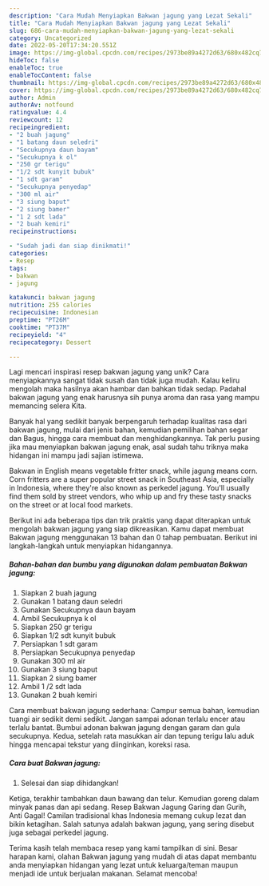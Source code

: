 ```yaml
---
description: "Cara Mudah Menyiapkan Bakwan jagung yang Lezat Sekali"
title: "Cara Mudah Menyiapkan Bakwan jagung yang Lezat Sekali"
slug: 686-cara-mudah-menyiapkan-bakwan-jagung-yang-lezat-sekali
category: Uncategorized
date: 2022-05-20T17:34:20.551Z
image: https://img-global.cpcdn.com/recipes/2973be89a4272d63/680x482cq70/bakwan-jagung-foto-resep-utama.jpg
hideToc: false
enableToc: true
enableTocContent: false
thumbnail: https://img-global.cpcdn.com/recipes/2973be89a4272d63/680x482cq70/bakwan-jagung-foto-resep-utama.jpg
cover: https://img-global.cpcdn.com/recipes/2973be89a4272d63/680x482cq70/bakwan-jagung-foto-resep-utama.jpg
author: Admin
authorAv: notfound
ratingvalue: 4.4
reviewcount: 12
recipeingredient:
- "2 buah jagung"
- "1 batang daun seledri"
- "Secukupnya daun bayam"
- "Secukupnya k ol"
- "250 gr terigu"
- "1/2 sdt kunyit bubuk"
- "1 sdt garam"
- "Secukupnya penyedap"
- "300 ml air"
- "3 siung baput"
- "2 siung bamer"
- "1 2 sdt lada"
- "2 buah kemiri"
recipeinstructions:

- "Sudah jadi dan siap dinikmati!"
categories:
- Resep
tags:
- bakwan
- jagung

katakunci: bakwan jagung 
nutrition: 255 calories
recipecuisine: Indonesian
preptime: "PT26M"
cooktime: "PT37M"
recipeyield: "4"
recipecategory: Dessert

---
```





Lagi mencari inspirasi resep bakwan jagung yang unik? Cara menyiapkannya sangat tidak susah dan tidak juga mudah. Kalau keliru mengolah maka hasilnya akan hambar dan bahkan tidak sedap. Padahal bakwan jagung yang enak harusnya sih punya aroma dan rasa yang mampu memancing selera Kita.





Banyak hal yang sedikit banyak berpengaruh terhadap kualitas rasa dari bakwan jagung, mulai dari jenis bahan, kemudian pemilihan bahan segar dan Bagus, hingga cara membuat dan menghidangkannya. Tak perlu pusing jika mau menyiapkan bakwan jagung enak,      asal sudah tahu triknya maka hidangan ini mampu jadi sajian istimewa.














Bakwan in English means vegetable fritter snack, while jagung means corn. Corn fritters are a super popular street snack in Southeast Asia, especially in Indonesia, where they&#39;re also known as perkedel jagung. You&#39;ll usually find them sold by street vendors, who whip up and fry these tasty snacks on the street or at local food markets.






Berikut ini ada beberapa tips dan trik praktis yang dapat diterapkan untuk mengolah bakwan jagung yang siap dikreasikan. Kamu dapat membuat Bakwan jagung menggunakan 13 bahan dan 0 tahap pembuatan. Berikut ini langkah-langkah untuk menyiapkan hidangannya.

<!--inarticleads1-->

##### Bahan-bahan dan bumbu yang digunakan dalam pembuatan Bakwan jagung:

1. Siapkan 2 buah jagung
1. Gunakan 1 batang daun seledri
1. Gunakan Secukupnya daun bayam
1. Ambil Secukupnya k ol
1. Siapkan 250 gr terigu
1. Siapkan 1/2 sdt kunyit bubuk
1. Persiapkan 1 sdt garam
1. Persiapkan Secukupnya penyedap
1. Gunakan 300 ml air
1. Gunakan 3 siung baput
1. Siapkan 2 siung bamer
1. Ambil 1 /2 sdt lada
1. Gunakan 2 buah kemiri


Cara membuat bakwan jagung sederhana: Campur semua bahan, kemudian tuangi air sedikit demi sedikit. Jangan sampai adonan terlalu encer atau terlalu bantat. Bumbui adonan bakwan jagung dengan garam dan gula secukupnya. Kedua, setelah rata masukkan air dan tepung terigu lalu aduk hingga mencapai tekstur yang diinginkan, koreksi rasa. 

<!--inarticleads2-->

##### Cara buat Bakwan jagung:


1. Selesai dan siap dihidangkan!

Ketiga, terakhir tambahkan daun bawang dan telur. Kemudian goreng dalam minyak panas dan api sedang. Resep Bakwan Jagung Garing dan Gurih, Anti Gagal! Camilan tradisional khas Indonesia memang cukup lezat dan bikin ketagihan. Salah satunya adalah bakwan jagung, yang sering disebut juga sebagai perkedel jagung. 

Terima kasih telah membaca resep yang kami tampilkan di sini. Besar harapan kami, olahan Bakwan jagung yang mudah di atas dapat membantu anda menyiapkan hidangan yang lezat untuk keluarga/teman maupun menjadi ide untuk berjualan makanan. Selamat mencoba!
